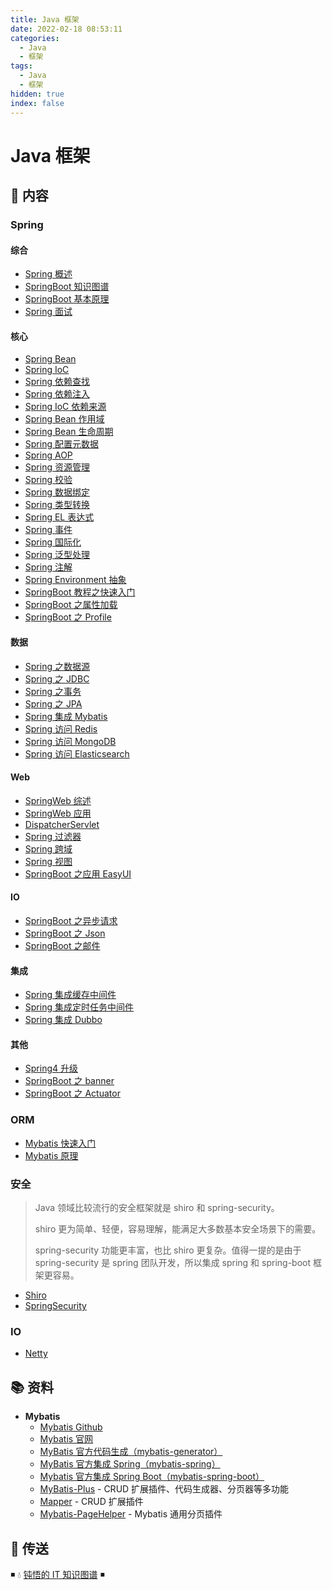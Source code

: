 ```yaml
---
title: Java 框架
date: 2022-02-18 08:53:11
categories:
  - Java
  - 框架
tags:
  - Java
  - 框架
hidden: true
index: false
---
```


# Java 框架

## 📖 内容

### Spring

#### 综合

- [Spring 概述](01.Spring/00.Spring综合/01.Spring概述.md)
- [SpringBoot 知识图谱](01.Spring/00.Spring综合/21.SpringBoot知识图谱.md)
- [SpringBoot 基本原理](01.Spring/00.Spring综合/22.SpringBoot基本原理.md)
- [Spring 面试](01.Spring/00.Spring综合/99.Spring面试.md)

#### 核心

- [Spring Bean](01.Spring/01.Spring核心/01.SpringBean.md)
- [Spring IoC](01.Spring/01.Spring核心/02.SpringIoC.md)
- [Spring 依赖查找](01.Spring/01.Spring核心/03.Spring依赖查找.md)
- [Spring 依赖注入](01.Spring/01.Spring核心/04.Spring依赖注入.md)
- [Spring IoC 依赖来源](01.Spring/01.Spring核心/05.SpringIoC依赖来源.md)
- [Spring Bean 作用域](01.Spring/01.Spring核心/06.SpringBean作用域.md)
- [Spring Bean 生命周期](01.Spring/01.Spring核心/07.SpringBean生命周期.md)
- [Spring 配置元数据](01.Spring/01.Spring核心/08.Spring配置元数据.md)
- [Spring AOP](01.Spring/01.Spring核心/10.SpringAop.md)
- [Spring 资源管理](01.Spring/01.Spring核心/20.Spring资源管理.md)
- [Spring 校验](01.Spring/01.Spring核心/21.Spring校验.md)
- [Spring 数据绑定](01.Spring/01.Spring核心/22.Spring数据绑定.md)
- [Spring 类型转换](01.Spring/01.Spring核心/23.Spring类型转换.md)
- [Spring EL 表达式](01.Spring/01.Spring核心/24.SpringEL.md)
- [Spring 事件](01.Spring/01.Spring核心/25.Spring事件.md)
- [Spring 国际化](01.Spring/01.Spring核心/26.Spring国际化.md)
- [Spring 泛型处理](01.Spring/01.Spring核心/27.Spring泛型处理.md)
- [Spring 注解](01.Spring/01.Spring核心/28.Spring注解.md)
- [Spring Environment 抽象](01.Spring/01.Spring核心/29.SpringEnvironment抽象.md)
- [SpringBoot 教程之快速入门](01.Spring/01.Spring核心/31.SpringBoot之快速入门.md)
- [SpringBoot 之属性加载](01.Spring/01.Spring核心/32.SpringBoot之属性加载.md)
- [SpringBoot 之 Profile](01.Spring/01.Spring核心/33.SpringBoot之Profile.md)

#### 数据

- [Spring 之数据源](01.Spring/02.Spring数据/01.Spring之数据源.md)
- [Spring 之 JDBC](01.Spring/02.Spring数据/02.Spring之JDBC.md)
- [Spring 之事务](01.Spring/02.Spring数据/03.Spring之事务.md)
- [Spring 之 JPA](01.Spring/02.Spring数据/04.Spring之JPA.md)
- [Spring 集成 Mybatis](01.Spring/02.Spring数据/10.Spring集成Mybatis.md)
- [Spring 访问 Redis](01.Spring/02.Spring数据/21.Spring访问Redis.md)
- [Spring 访问 MongoDB](01.Spring/02.Spring数据/22.Spring访问MongoDB.md)
- [Spring 访问 Elasticsearch](01.Spring/02.Spring数据/23.Spring访问Elasticsearch.md)

#### Web

- [SpringWeb 综述](01.Spring/03.SpringWeb/01.SpringWeb综述.md)
- [SpringWeb 应用](01.Spring/03.SpringWeb/02.SpringWeb应用.md)
- [DispatcherServlet](01.Spring/03.SpringWeb/03.DispatcherServlet.md)
- [Spring 过滤器](01.Spring/03.SpringWeb/04.Spring过滤器.md)
- [Spring 跨域](01.Spring/03.SpringWeb/05.Spring跨域.md)
- [Spring 视图](01.Spring/03.SpringWeb/06.Spring视图.md)
- [SpringBoot 之应用 EasyUI](01.Spring/03.SpringWeb/21.SpringBoot之应用EasyUI.md)

#### IO

- [SpringBoot 之异步请求](01.Spring/04.SpringIO/01.SpringBoot之异步请求.md)
- [SpringBoot 之 Json](01.Spring/04.SpringIO/02.SpringBoot之Json.md)
- [SpringBoot 之邮件](01.Spring/04.SpringIO/03.SpringBoot之邮件.md)

#### 集成

- [Spring 集成缓存中间件](01.Spring/05.Spring集成/01.Spring集成缓存.md)
- [Spring 集成定时任务中间件](01.Spring/05.Spring集成/02.Spring集成调度器.md)
- [Spring 集成 Dubbo](01.Spring/05.Spring集成/03.Spring集成Dubbo.md)

#### 其他

- [Spring4 升级](01.Spring/99.Spring其他/01.Spring4升级.md)
- [SpringBoot 之 banner](01.Spring/99.Spring其他/21.SpringBoot之banner.md)
- [SpringBoot 之 Actuator](01.Spring/99.Spring其他/22.SpringBoot之Actuator.md)

### ORM

- [Mybatis 快速入门](11.ORM/01.Mybatis快速入门.md)
- [Mybatis 原理](11.ORM/02.Mybatis原理.md)

### 安全

> Java 领域比较流行的安全框架就是 shiro 和 spring-security。
>
> shiro 更为简单、轻便，容易理解，能满足大多数基本安全场景下的需要。
>
> spring-security 功能更丰富，也比 shiro 更复杂。值得一提的是由于 spring-security 是 spring 团队开发，所以集成 spring 和 spring-boot 框架更容易。

- [Shiro](12.安全/01.Shiro.md)
- [SpringSecurity](12.安全/02.SpringSecurity.md)

### IO

- [Netty](13.IO/01.Netty.md)

## 📚 资料

- **Mybatis**
  - [Mybatis Github](https://github.com/mybatis/mybatis-3)
  - [Mybatis 官网](http://www.mybatis.org/mybatis-3/)
  - [MyBatis 官方代码生成（mybatis-generator）](https://github.com/mybatis/generator)
  - [MyBatis 官方集成 Spring（mybatis-spring）](https://github.com/mybatis/spring)
  - [Mybatis 官方集成 Spring Boot（mybatis-spring-boot）](https://github.com/mybatis/spring-boot-starter)
  - [MyBatis-Plus](https://github.com/baomidou/mybatis-plus) - CRUD 扩展插件、代码生成器、分页器等多功能
  - [Mapper](https://github.com/abel533/Mapper) - CRUD 扩展插件
  - [Mybatis-PageHelper](https://github.com/pagehelper/Mybatis-PageHelper) - Mybatis 通用分页插件

## 🚪 传送

◾ 💧 [钝悟的 IT 知识图谱](https://dunwu.github.io/waterdrop/) ◾